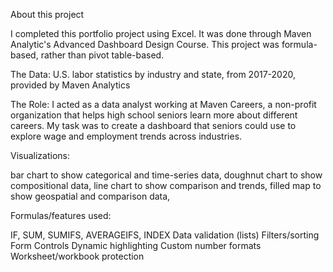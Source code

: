 About this project

I completed this portfolio project using Excel. It was done through Maven Analytic's Advanced Dashboard Design Course. This project was formula-based, rather than pivot table-based.

The Data: U.S. labor statistics by industry and state, from 2017-2020, provided by Maven Analytics

The Role: I acted as a data analyst working at Maven Careers, a non-profit organization that helps high school seniors learn more about different careers. My task was to create a dashboard that seniors could use to explore wage and employment trends across industries.



Visualizations:

bar chart to show categorical and time-series data, 
doughnut chart to show compositional data, 
line chart to show comparison and trends, 
filled map to show geospatial and comparison data, 

Formulas/features used:

IF, SUM, SUMIFS, AVERAGEIFS, INDEX
Data validation (lists)
Filters/sorting
Form Controls
Dynamic highlighting
Custom number formats
Worksheet/workbook protection
